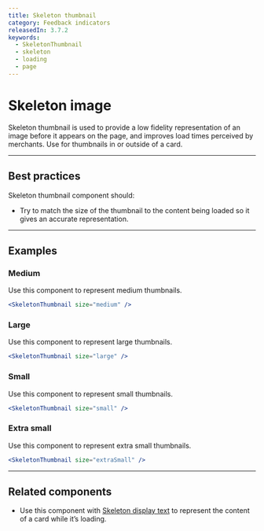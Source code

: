 ```yaml
---
title: Skeleton thumbnail
category: Feedback indicators
releasedIn: 3.7.2
keywords:
  - SkeletonThumbnail
  - skeleton
  - loading
  - page
---
```


# Skeleton image

Skeleton thumbnail is used to provide a low fidelity representation of an image before it appears on the page, and improves load times perceived by merchants. Use for thumbnails in or outside of a card.

---

## Best practices

Skeleton thumbnail component should:

- Try to match the size of the thumbnail to the content being loaded so it gives an accurate representation.

---

## Examples

### Medium

Use this component to represent medium thumbnails.

```jsx
<SkeletonThumbnail size="medium" />
```

### Large

Use this component to represent large thumbnails.

```jsx
<SkeletonThumbnail size="large" />
```

### Small

Use this component to represent small thumbnails.

```jsx
<SkeletonThumbnail size="small" />
```

### Extra small

Use this component to represent extra small thumbnails.

```jsx
<SkeletonThumbnail size="extraSmall" />
```

---

## Related components

- Use this component with [Skeleton display text](https://polaris.shopify.com/components/skeleton-display-text) to represent the content of a card while it’s loading.
